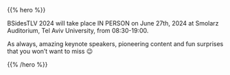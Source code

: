 <!-- ---
title: Agenda
menu:
  main:
    weight: 30
--- -->

{{% hero %}}

BSidesTLV 2024 will take place IN PERSON on June 27th, 2024 at Smolarz Auditorium,
Tel Aviv University, from 08:30-19:00.

As always, amazing keynote speakers, pioneering content and fun surprises that you won’t want to miss 😉

{{% /hero %}}
